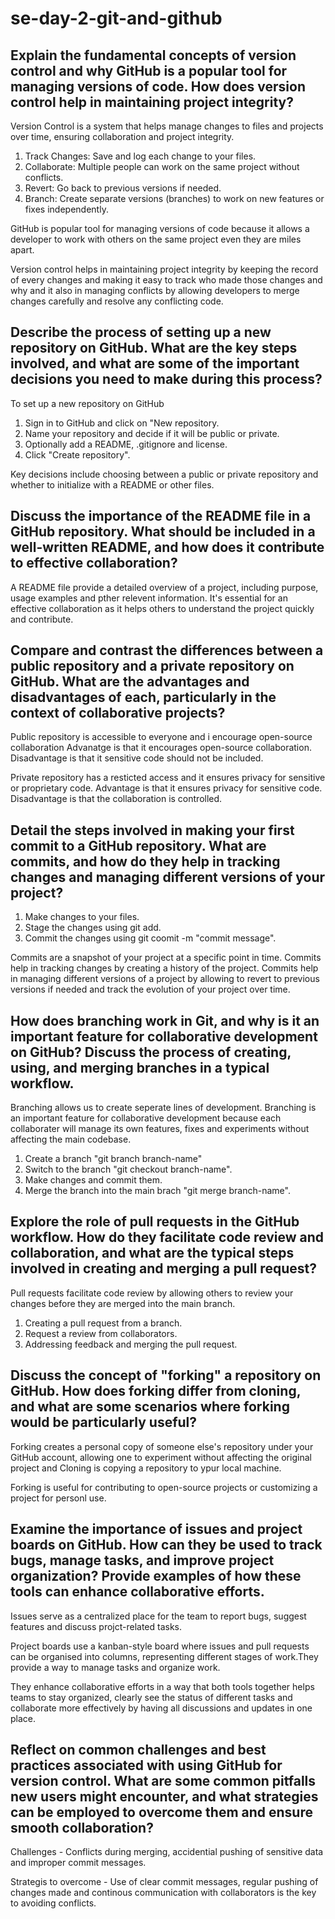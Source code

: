 # se-day-2-git-and-github
## Explain the fundamental concepts of version control and why GitHub is a popular tool for managing versions of code. How does version control help in maintaining project integrity?

Version Control is a system that helps manage changes to files and projects over time, ensuring collaboration and project integrity.
1. Track Changes: Save and log each change to your files.
2. Collaborate: Multiple people can work on the same project without conflicts.
3. Revert: Go back to previous versions if needed.
4. Branch: Create separate versions (branches) to work on new features or fixes independently.

GitHub is popular tool for managing versions of code because it allows a developer to work with others on the same project even they are miles apart.

Version control helps in maintaining project integrity by keeping the record of every changes and making it easy to track who made those changes and why and it also in managing conflicts by allowing developers to merge changes carefully and resolve any conflicting code.

## Describe the process of setting up a new repository on GitHub. What are the key steps involved, and what are some of the important decisions you need to make during this process?

To set up a new repository on GitHub
1. Sign in to GitHub and click on "New repository.
2. Name your repository and decide if it will be public or private.
3. Optionally add a README, .gitignore and license.
4. Click "Create repository".

Key decisions include choosing between a public or private repository and whether to initialize with a README or other files.

## Discuss the importance of the README file in a GitHub repository. What should be included in a well-written README, and how does it contribute to effective collaboration?

A README file provide a detailed overview of a project, including purpose, usage examples and pther relevent information.
It's essential for an effective collaboration as it helps others to understand the project quickly and contribute.

## Compare and contrast the differences between a public repository and a private repository on GitHub. What are the advantages and disadvantages of each, particularly in the context of collaborative projects?

Public repository is accessible to everyone and i encourage open-source collaboration
Advanatge is that it encourages open-source collaboration.
Disadvantage is that it sensitive code should not be included.

Private repository has a resticted access and it ensures privacy for sensitive or proprietary code.
Advantage is that it ensures privacy for sensitive code.
Disadvantage is that the collaboration is controlled.

## Detail the steps involved in making your first commit to a GitHub repository. What are commits, and how do they help in tracking changes and managing different versions of your project?

1. Make changes to your files.
2. Stage the changes using git add.
3. Commit the changes using git coomit -m "commit message".

Commits are a snapshot of your project at a specific point in time.
Commits help in tracking changes by creating a history of the project.
Commits help in managing different versions of a project by allowing to revert to previous versions if needed and track the evolution of your project over time.


## How does branching work in Git, and why is it an important feature for collaborative development on GitHub? Discuss the process of creating, using, and merging branches in a typical workflow.

Branching allows us to create seperate lines of development.
Branching is an important feature for collaborative development because each collaborater will manage its own features, fixes and experiments without affecting the main codebase.

1. Create a branch "git branch branch-name"
2. Switch to the branch "git checkout branch-name".
3. Make changes and commit them.
4. Merge the branch into the main brach "git merge branch-name".
 
## Explore the role of pull requests in the GitHub workflow. How do they facilitate code review and collaboration, and what are the typical steps involved in creating and merging a pull request?

Pull requests facilitate code review by allowing others to review your changes before they are merged into the main branch.

1. Creating a pull request from a branch.
2. Request a review from collaborators.
3. Addressing feedback and merging the pull request.


## Discuss the concept of "forking" a repository on GitHub. How does forking differ from cloning, and what are some scenarios where forking would be particularly useful?

Forking creates a personal copy of someone else's repository under your GitHub account, allowing one to experiment without affecting the original project and Cloning is copying a repository to ypur local machine.

Forking is useful for contributing to open-source projects or customizing a project for personl use.

## Examine the importance of issues and project boards on GitHub. How can they be used to track bugs, manage tasks, and improve project organization? Provide examples of how these tools can enhance collaborative efforts.

Issues serve as a centralized place for the team to report bugs, suggest features and discuss projct-related tasks.

Project boards use a kanban-style board where issues and pull requests can be organised into columns, representing different stages of work.They provide a way to manage tasks and organize work.

They enhance collaborative efforts in a way that both tools together helps teams to stay organized, clearly see the status of different tasks and collaborate more effectively by having all discussions and updates in one place.


## Reflect on common challenges and best practices associated with using GitHub for version control. What are some common pitfalls new users might encounter, and what strategies can be employed to overcome them and ensure smooth collaboration?

Challenges - Conflicts during merging, accidential pushing of sensitive data and improper commit messages.

Strategis to overcome - Use of clear commit messages, regular pushing of changes made and continous communication with collaborators is the key to avoiding conflicts.

